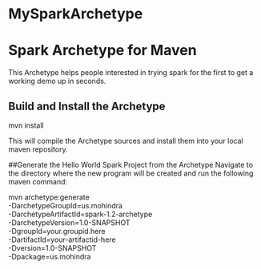 # MySparkArchetype
# Spark Archetype for Maven
This Archetype helps people interested in trying spark for the first to get a working demo up in seconds.

## Build and Install the Archetype

mvn install

This will compile the Archetype sources and install them into your local maven repository.

##Generate the Hello World Spark Project from the Archetype
Navigate to the directory where the new program will be created and run the following maven command:

mvn archetype:generate \
-DarchetypeGroupId=us.mohindra \
-DarchetypeArtifactId=spark-1.2-archetype \
-DarchetypeVersion=1.0-SNAPSHOT \
-DgroupId=your.groupid.here \
-DartifactId=your-artifactid-here \
-Dversion=1.0-SNAPSHOT \
-Dpackage=us.mohindra

